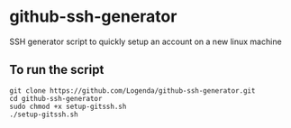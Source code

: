 # github-ssh-generator
SSH generator script to quickly setup an account on a new linux machine

## To run the script
```
git clone https://github.com/Logenda/github-ssh-generator.git
cd github-ssh-generator
sudo chmod +x setup-gitssh.sh
./setup-gitssh.sh
```
